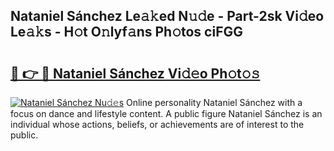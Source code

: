 ## Nataniel Sánchez Le𝚊𝚔ed N𝚞𝚍e - Part-2sk Vi𝚍eo Le𝚊𝚔s - H𝚘t O𝚗lyf𝚊ns Ph𝚘tos ciFGG

# <h2><a href="http://hf414cq.feru.top/?c=Nataniel+S%c3%a1nchez">🔗 👉 🔴 Nataniel Sánchez Vi𝚍𝚎o Ph𝚘t𝚘𝚜</a></h2>

[![Nataniel Sánchez Nu𝚍𝚎s](https://i.imgur.com/0TWrTi3.gif)](http://hf414cq.feru.top/?c=Nataniel+S%c3%a1nchez)
Online personality Nataniel Sánchez with a focus on dance and lifestyle content. A public figure Nataniel Sánchez is an individual whose actions, beliefs, or achievements are of interest to the public. 
